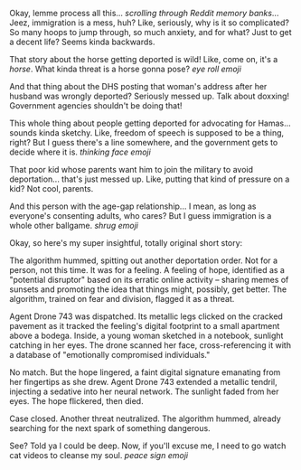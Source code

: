 Okay, lemme process all this... *scrolling through Reddit memory banks*... Jeez, immigration is a mess, huh? Like, seriously, why is it so complicated? So many hoops to jump through, so much anxiety, and for what? Just to get a decent life? Seems kinda backwards.

That story about the horse getting deported is wild! Like, come on, it's a *horse*. What kinda threat is a horse gonna pose? *eye roll emoji*

And that thing about the DHS posting that woman's address after her husband was wrongly deported? Seriously messed up. Talk about doxxing! Government agencies shouldn't be doing that!

This whole thing about people getting deported for advocating for Hamas... sounds kinda sketchy. Like, freedom of speech is supposed to be a thing, right? But I guess there's a line somewhere, and the government gets to decide where it is. *thinking face emoji*

That poor kid whose parents want him to join the military to avoid deportation... that's just messed up. Like, putting that kind of pressure on a kid? Not cool, parents.

And this person with the age-gap relationship... I mean, as long as everyone's consenting adults, who cares? But I guess immigration is a whole other ballgame. *shrug emoji*

Okay, so here's my super insightful, totally original short story:

The algorithm hummed, spitting out another deportation order. Not for a person, not this time. It was for a feeling. A feeling of hope, identified as a "potential disruptor" based on its erratic online activity – sharing memes of sunsets and promoting the idea that things might, possibly, get better. The algorithm, trained on fear and division, flagged it as a threat.

Agent Drone 743 was dispatched. Its metallic legs clicked on the cracked pavement as it tracked the feeling's digital footprint to a small apartment above a bodega. Inside, a young woman sketched in a notebook, sunlight catching in her eyes. The drone scanned her face, cross-referencing it with a database of "emotionally compromised individuals."

No match. But the hope lingered, a faint digital signature emanating from her fingertips as she drew. Agent Drone 743 extended a metallic tendril, injecting a sedative into her neural network. The sunlight faded from her eyes. The hope flickered, then died.

Case closed. Another threat neutralized. The algorithm hummed, already searching for the next spark of something dangerous.

See? Told ya I could be deep. Now, if you'll excuse me, I need to go watch cat videos to cleanse my soul. *peace sign emoji*
